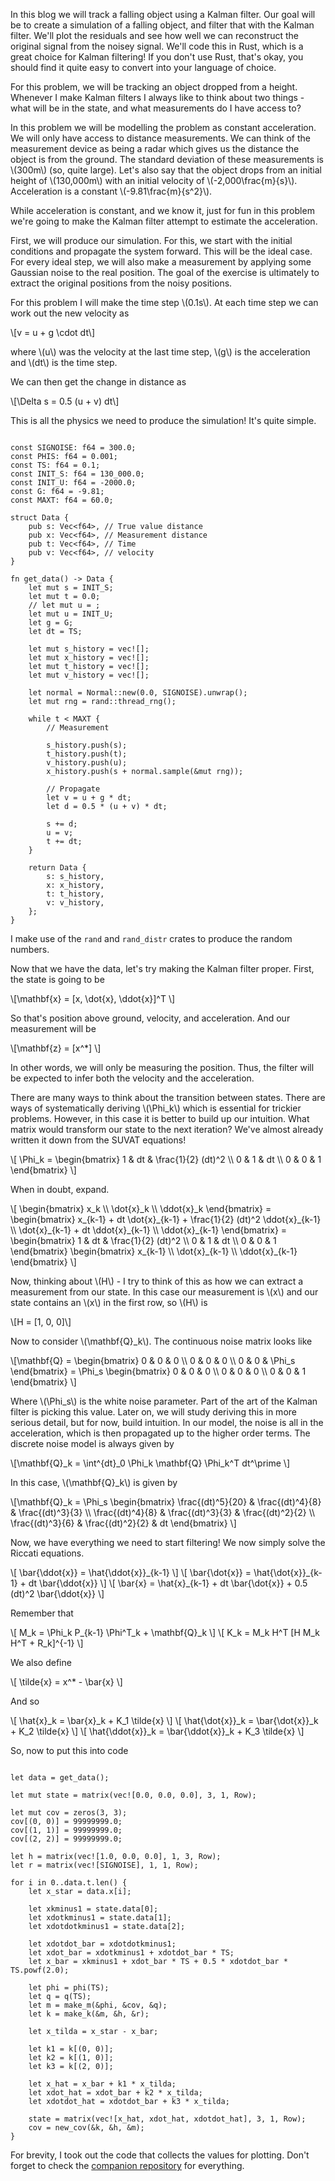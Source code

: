 In this blog we will track a falling object using a Kalman filter. Our goal will
be to create a simulation of a falling object, and filter that with the Kalman
filter. We'll plot the residuals and see how well we can reconstruct the original
signal from the noisey signal. We'll code this in Rust, which is a great choice
for Kalman filtering! If you don't use Rust, that's okay, you should find it quite
easy to convert into your language of choice.

For this problem, we will be tracking an object dropped from a height. Whenever 
I make Kalman filters I always like to think about two things - what will be in 
the state, and what measurements do I have access to?

In this problem we will be modelling the problem as constant acceleration. 
We will only have access to distance measurements. We can think of the 
measurement device as being a radar which gives us the distance the object is 
from the ground. The standard deviation of these measurements is \\(300m\\) 
(so, quite large). Let's also say that the object drops from an initial height 
of \\(130,000m\\) with an initial velocity of \\(-2,000\frac{m}{s}\\). Acceleration 
is a constant \\(-9.81\frac{m}{s^2}\\).

While acceleration is constant, and we know it, just for fun in this problem 
we're going to make the Kalman filter attempt to estimate the acceleration.

First, we will produce our simulation. For this, we start with the initial 
conditions and propagate the system forward. This will be the ideal case. 
For every ideal step, we will also make a measurement by applying some Gaussian 
noise to the real position. The goal of the exercise is ultimately to extract 
the original positions from the noisy positions.

For this problem I will make the time step \\(0.1s\\). At each time step we can 
work out the new velocity as

\\[v = u + g \cdot dt\\]

where \\(u\\) was the velocity at the last time step, \\(g\\) is the acceleration 
and \\(dt\\) is the time step.

We can then get the change in distance as

\\[\Delta s = 0.5 (u + v) dt\\]

This is all the physics we need to produce the simulation! It's
quite simple.

<pre><code>
const SIGNOISE: f64 = 300.0;
const PHIS: f64 = 0.001;
const TS: f64 = 0.1;
const INIT_S: f64 = 130_000.0;
const INIT_U: f64 = -2000.0;
const G: f64 = -9.81;
const MAXT: f64 = 60.0;

struct Data {
    pub s: Vec&lt;f64>, // True value distance
    pub x: Vec&lt;f64>, // Measurement distance
    pub t: Vec&lt;f64>, // Time
    pub v: Vec&lt;f64>, // velocity
}

fn get_data() -> Data {
    let mut s = INIT_S;
    let mut t = 0.0;
    // let mut u = ;
    let mut u = INIT_U;
    let g = G;
    let dt = TS;

    let mut s_history = vec![];
    let mut x_history = vec![];
    let mut t_history = vec![];
    let mut v_history = vec![];

    let normal = Normal::new(0.0, SIGNOISE).unwrap();
    let mut rng = rand::thread_rng();

    while t < MAXT {
        // Measurement

        s_history.push(s);
        t_history.push(t);
        v_history.push(u);
        x_history.push(s + normal.sample(&mut rng));

        // Propagate
        let v = u + g * dt;
        let d = 0.5 * (u + v) * dt;

        s += d;
        u = v;
        t += dt;
    }

    return Data {
        s: s_history,
        x: x_history,
        t: t_history,
        v: v_history,
    };
}
</code></pre>

I make use of the <code>rand</code> and <code>rand_distr</code>
crates to produce the random numbers.

Now that we have the data, let's try making the Kalman filter
proper. First, the state is going to be

\\[\mathbf{x} = [x, \dot{x}, \ddot{x}]^T \\]

So that's position above ground, velocity, and acceleration.
And our measurement will be

\\[\mathbf{z} = [x^*] \\]

In other words, we will only be measuring the position. Thus, the filter will be 
expected to infer both the velocity and the acceleration.

There are many ways to think about the transition between states. There are
ways of systematically deriving \\(\Phi_k\\) which is essential for trickier 
problems. However, in this case it is better to build up our intuition. 
What matrix would transform our state to the next iteration? We've almost 
already written it down from the SUVAT equations!

\\[ \Phi_k =
\begin{bmatrix}
1 & dt & \frac{1}{2} (dt)^2 \\\\
0 & 1 & dt \\\\
0 & 0 & 1
\end{bmatrix}
\\]

When in doubt, expand.

\\[
\begin{bmatrix}
x_k \\\\
\dot{x}\_k \\\\
\ddot{x}\_k
\end{bmatrix} =
\begin{bmatrix}
x_{k-1} + dt \dot{x}\_{k-1} + \frac{1}{2} (dt)^2 \ddot{x}\_{k-1} \\\\
\dot{x}\_{k-1} + dt \ddot{x}\_{k-1} \\\\
\ddot{x}\_{k-1}
\end{bmatrix} =
\begin{bmatrix}
1 & dt & \frac{1}{2} (dt)^2 \\\\
0 & 1 & dt \\\\
0 & 0 & 1
\end{bmatrix}
\begin{bmatrix}
x\_{k-1} \\\\
\dot{x}\_{k-1} \\\\
\ddot{x}\_{k-1}
\end{bmatrix}
\\]

Now, thinking about \\(H\\) - I try to think of this as how we can extract a 
measurement from our state. In this case our measurement is \\(x\\) and our state 
contains an \\(x\\) in the first row, so \\(H\\) is

\\[H = [1, 0, 0]\\]

Now to consider \\(\mathbf{Q}_k\\). The continuous noise matrix
looks like

\\[\mathbf{Q} =
\begin{bmatrix}
0 & 0 & 0 \\\\
0 & 0 & 0 \\\\
0 & 0 & \Phi_s
\end{bmatrix} =
\Phi_s
\begin{bmatrix}
0 & 0 & 0 \\\\
0 & 0 & 0 \\\\
0 & 0 & 1
\end{bmatrix}
\\]

Where \\(\Phi_s\\) is the white noise parameter. Part of the art of the Kalman 
filter is picking this value. Later on, we will study deriving this in more 
serious detail, but for now, build intuition. In our model, the noise is all in
the acceleration, which is then propagated up to the higher order terms. The 
discrete noise model is always given by

\\[\mathbf{Q}_k = \int^{dt}_0 \Phi_k \mathbf{Q} \Phi_k^T dt^\prime \\]

In this case, \\(\mathbf{Q}_k\\) is given by

\\[\mathbf{Q}_k =
\Phi_s
\begin{bmatrix}
\frac{(dt)^5}{20} & \frac{(dt)^4}{8} & \frac{(dt)^3}{3} \\\\
\frac{(dt)^4}{8} & \frac{(dt)^3}{3} & \frac{(dt)^2}{2} \\\\
\frac{(dt)^3}{6} & \frac{(dt)^2}{2} & dt
\end{bmatrix}
\\]

Now, we have everything we need to start filtering! We now simply solve the 
Riccati equations.

\\[ \bar{\ddot{x}} = \hat{\ddot{x}}\_{k-1} \\]
\\[ \bar{\dot{x}} = \hat{\dot{x}}\_{k-1} + dt \bar{\ddot{x}} \\]
\\[ \bar{x} = \hat{x}\_{k-1} + dt \bar{\dot{x}} + 0.5 (dt)^2 \bar{\ddot{x}} \\]

Remember that

\\[ M_k = \Phi_k P_{k-1} \Phi^T_k + \mathbf{Q}_k \\]
\\[ K_k = M_k H^T [H M_k H^T + R_k]^{-1} \\]

We also define

\\[ \tilde{x} = x^* - \bar{x} \\]

And so

\\[ \hat{x}_k = \bar{x}_k + K_1 \tilde{x} \\]
\\[ \hat{\dot{x}}_k = \bar{\dot{x}}_k + K_2 \tilde{x} \\]
\\[ \hat{\ddot{x}}_k = \bar{\ddot{x}}_k + K_3 \tilde{x} \\]

So, now to put this into code

<pre><code>
let data = get_data();

let mut state = matrix(vec![0.0, 0.0, 0.0], 3, 1, Row);

let mut cov = zeros(3, 3);
cov[(0, 0)] = 99999999.0;
cov[(1, 1)] = 99999999.0;
cov[(2, 2)] = 99999999.0;

let h = matrix(vec![1.0, 0.0, 0.0], 1, 3, Row);
let r = matrix(vec![SIGNOISE], 1, 1, Row);

for i in 0..data.t.len() {
    let x_star = data.x[i];

    let xkminus1 = state.data[0];
    let xdotkminus1 = state.data[1];
    let xdotdotkminus1 = state.data[2];

    let xdotdot_bar = xdotdotkminus1;
    let xdot_bar = xdotkminus1 + xdotdot_bar * TS;
    let x_bar = xkminus1 + xdot_bar * TS + 0.5 * xdotdot_bar * TS.powf(2.0);

    let phi = phi(TS);
    let q = q(TS);
    let m = make_m(&phi, &cov, &q);
    let k = make_k(&m, &h, &r);

    let x_tilda = x_star - x_bar;

    let k1 = k[(0, 0)];
    let k2 = k[(1, 0)];
    let k3 = k[(2, 0)];

    let x_hat = x_bar + k1 * x_tilda;
    let xdot_hat = xdot_bar + k2 * x_tilda;
    let xdotdot_hat = xdotdot_bar + k3 * x_tilda;

    state = matrix(vec![x_hat, xdot_hat, xdotdot_hat], 3, 1, Row);
    cov = new_cov(&k, &h, &m);
}
</code></pre>

For brevity, I took out the code that collects the values for plotting.
Don't forget to check the 
<a href="https://github.com/IndigoCurnick/kalman-filtering-rs">companion repository</a>
for everything.

<div id="position-plot" class="plotly-graph-div" style="height:100%; width:100%;"></div>

<div id="velocity-plot" class="plotly-graph-div" style="height:100%; width:100%;"></div>

<div id="acceleration-plot" class="plotly-graph-div" style="height:100%; width:100%;"></div>

And these results are pretty great! The position, especially is a phenomenal 
improvement over the noist measurements. The velocity and acceleration 
parameters could be better, but for states which are inferred and are never 
updated directly, there is a limit to how good you can have them be.

The velocity and acceleration parameters take a very long time to converge and 
stabalise. This is because of initial conditions. We give the filter no helpful 
starting conditions. Better starting conditions and a corresponding lower 
starting covariance matrix will help a faster convergence. Whether you can 
practically seed the Kalman filter appropriately will depend a lot on the 
specific application. Sometimes you will have some kind of decent starting 
estimate, sometimes not.

Another plot that can really help us understand what is happening is the 
residual plot. This is where we take the difference between the estimated value 
and the true value - obviously we want to minimise this as much as possible. 
For the position, since I also have a measurement, I include the residual 
between the measurement and the true value.

<div id="position-residual" class="plotly-graph-div" style="height:100%; width:100%;"></div>

<div id="velocity-residual" class="plotly-graph-div" style="height:100%; width:100%;"></div>

<div id="acceleration-residual" class="plotly-graph-div" style="height:100%; width:100%;"></div>

I think the position residual is particularly impressive. After about \\(10s\\) of 
warm up, we reduce the noise from something like \\(300m\\) to something like 
\\(100m\\).

The keen eyed among you will have noticed that there's nothing about this filter 
which exactly requires us to have a falling object. Any object under constant 
acceleration will be tracked just fine by this filter. Try changing values in 
the simulation to see how it performs!

<script id="KalmanFilterScripts" src="/blog-assets/2025-01-04-kalman-filter-falling/plots.js"></script>